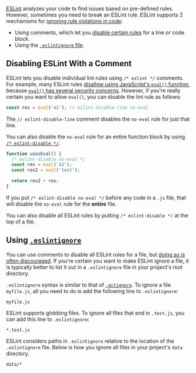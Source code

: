 [ESLint](https://eslint.org/) analyzes your code to find issues based on pre-defined
rules. However, sometimes you need to break an ESLint rule. ESLint supports 2 mechanisms
for [ignoring rule violations in code](https://eslint.org/docs/user-guide/configuring):

- Using comments, which let you [disable certain rules](https://eslint.org/docs/user-guide/configuring#using-configuration-comments) for a line or code block.
- Using the [`.eslintignore` file](https://eslint.org/docs/user-guide/configuring#eslintignore).

Disabling ESLint With a Comment
-------------------------------

ESLint lets you disable individual lint rules using `/* eslint */` comments.
For example, many ESLint rules [disallow using JavaScript's `eval()` function](https://eslint.org/docs/rules/no-eval), because [`eval()` has several security concerns](https://alligator.io/js/eval/). However, if you're really certain you want to allow `eval()`,
you can disable the lint rule as follows:

```javascript
const res = eval('42'); // eslint-disable-line no-eval
```

The `// eslint-disable-line` comment disables the `no-eval` rule for just that line.

You can also disable the `no-eval` rule for an entire function block by using [`/* eslint-disable */`](https://eslint.org/docs/2.13.1/user-guide/configuring#disabling-rules-with-inline-comments).

```javascript
function usesEval() {
  /* eslint-disable no-eval */
  const res = eval('42');
  const res2 = eval('test');

  return res2 + res;
}
```

If you put `/* eslint-disable no-eval */` before any code in a `.js` file, that will disable the `no-eval` rule for the **entire** file.

You can also disable all ESLint rules by putting `/* eslint-disable */` at the top
of a file.

Using [`.eslintignore`](https://eslint.org/docs/user-guide/configuring#eslintignore)
---------------------

You can use comments to disable all ESLint rules for a file, but [doing so is often discouraged](https://github.com/sindresorhus/eslint-plugin-unicorn/blob/master/docs/rules/no-abusive-eslint-disable.md). If you're certain you want to make ESLint ignore
a file, it is typically better to list it out in a `.eslintignore` file in your project's root directory.

`.eslintignore` syntax is similar to that of [`.gitignore`](https://git-scm.com/docs/gitignore). To ignore a file `myfile.js`, all you need to do is add the following line
to `.eslintignore`:

```
myfile.js
```

ESLint supports globbing files. To ignore all files that end in `.test.js`, you can
add this line to `.eslintignore`:

```
*.test.js
```

ESLint considers paths in `.eslintignore` relative to the location of the `.eslintignore` file. Below is how you ignore all files in your project's `data`
directory.

```
data/*
```